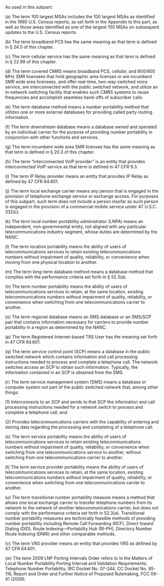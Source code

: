 As used in this subpart:

(a) The term 100 largest MSAs includes the 100 largest MSAs as identified in the 1990 U.S. Census reports, as set forth in the Appendix to this part, as well as those areas identified as one of the largest 100 MSAs on subsequent updates to the U.S. Census reports.

(b) The term broadband PCS has the same meaning as that term is defined in § 24.5 of this chapter.

(c) The term cellular service has the same meaning as that term is defined in § 22.99 of this chapter.

(d) The term covered CMRS means broadband PCS, cellular, and 800/900 MHz SMR licensees that hold geographic area licenses or are incumbent SMR wide area licensees, and offer real-time, two-way switched voice service, are interconnected with the public switched network, and utilize an in-network switching facility that enables such CMRS systems to reuse frequencies and accomplish seamless hand-offs of subscriber calls.

(e) The term database method means a number portability method that utilizes one or more external databases for providing called party routing information.

(f) The term downstream database means a database owned and operated by an individual carrier for the purpose of providing number portability in conjunction with other functions and services.

(g) The term incumbent wide area SMR licensee has the same meaning as that term is defined in § 20.3 of this chapter.

(h) The term “interconnected VoIP provider” is an entity that provides interconnected VoIP service as that term is defined in 47 CFR 9.3.

(i) The term IP Relay provider means an entity that provides IP Relay as defined by 47 CFR 64.601.

(j) The term local exchange carrier means any person that is engaged in the provision of telephone exchange service or exchange access. For purposes of this subpart, such term does not include a person insofar as such person is engaged in the provision of a commercial mobile service under 47 U.S.C. 332(c).

(k) The term local number portability administrator (LNPA) means an independent, non-governmental entity, not aligned with any particular telecommunications industry segment, whose duties are determined by the NANC.
              

(l) The term location portability means the ability of users of telecommunications services to retain existing telecommunications numbers without impairment of quality, reliability, or convenience when moving from one physical location to another.

(m) The term long-term database method means a database method that complies with the performance criteria set forth in § 52.3(a).

(n) The term number portability means the ability of users of telecommunications services to retain, at the same location, existing telecommunications numbers without impairment of quality, reliability, or convenience when switching from one telecommunications carrier to another.

(o) The term regional database means an SMS database or an SMS/SCP pair that contains information necessary for carriers to provide number portability in a region as determined by the NANC.

(p) The term Registered Internet-based TRS User has the meaning set forth in 47 CFR 64.601.

(q) The term service control point (SCP) means a database in the public switched network which contains information and call processing instructions needed to process and complete a telephone call. The network switches access an SCP to obtain such information. Typically, the information contained in an SCP is obtained from the SMS.

(r) The term service management system (SMS) means a database or computer system not part of the public switched network that, among other things:

(1) Interconnects to an SCP and sends to that SCP the information and call processing instructions needed for a network switch to process and complete a telephone call; and

(2) Provides telecommunications carriers with the capability of entering and storing data regarding the processing and completing of a telephone call.

(s) The term service portability means the ability of users of telecommunications services to retain existing telecommunications numbers without impairment of quality, reliability, or convenience when switching from one telecommunications service to another, without switching from one telecommunications carrier to another.

(t) The term service provider portability means the ability of users of telecommunications services to retain, at the same location, existing telecommunications numbers without impairment of quality, reliability, or convenience when switching from one telecommunications carrier to another.

(u) The term transitional number portability measure means a method that allows one local exchange carrier to transfer telephone numbers from its network to the network of another telecommunications carrier, but does not comply with the performance criteria set forth in 52.3(a). Transitional number portability measures are technically feasible methods of providing number portability including Remote Call Forwarding (RCF), Direct Inward Dialing (DID), Route Indexing—Portability Hub (RI-PH), Directory Number Route Indexing (DNRI) and other comparable methods.

(v) The term VRS provider means an entity that provides VRS as defined by 47 CFR 64.601.

(w) The term 2009 LNP Porting Intervals Order refers to In the Matters of Local Number Portability Porting Interval and Validation Requirements; Telephone Number Portability, WC Docket No. 07-244, CC Docket No. 95-116, Report and Order and Further Notice of Proposed Rulemaking, FCC 09-41 (2009).

